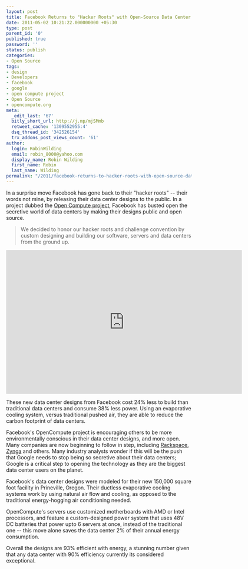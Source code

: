 ```yaml
---
layout: post
title: Facebook Returns to "Hacker Roots" with Open-Source Data Center Project
date: 2011-05-02 10:21:22.000000000 +05:30
type: post
parent_id: '0'
published: true
password: ''
status: publish
categories:
- Open Source
tags:
- design
- Developers
- facebook
- google
- open compute project
- Open Source
- opencompute.org
meta:
  _edit_last: '67'
  bitly_short_url: http://j.mp/mjSMmb
  retweet_cache: '1309552955:4'
  dsq_thread_id: '342526154'
  trx_addons_post_views_count: '61'
author:
  login: RobinWilding
  email: robin_8000@yahoo.com
  display_name: Robin Wilding
  first_name: Robin
  last_name: Wilding
permalink: "/2011/facebook-returns-to-hacker-roots-with-open-source-data-center-project/"
---
```

<p>In a surprise move Facebook has gone back to their "hacker roots" -- their words not mine, by releasing their data center designs to the public. In a project dubbed the <a href="http://opencompute.org/">Open Compute project</a>, Facebook has busted open the secretive world of data centers by making their designs public and open source.</p>
<blockquote><p>We decided to honor our hacker roots and challenge convention by custom designing and building our software, servers and data centers from the ground up.</p></blockquote>
<p><!--more--></p>
<p><iframe width="640" height="390" src="http://www.youtube.com/embed/bCZwgtC_TZA" frameborder="0" allowfullscreen></iframe></p>
<p>These new data center designs from Facebook cost 24% less to build than traditional data centers and consume 38% less power. Using an evaporative cooling system, versus traditional pushed air, they are able to reduce the carbon footprint of data centers.  </p>
<p>Facebook's OpenCompute project is encouraging others to be more environmentally conscious in their data center designs, and more open. Many companies are now beginning to follow in step, including <a href="http://www.rackspace.com/">Rackspace</a>, <a href="http://www.zynga.com/">Zynga</a> and others.  Many industry analysts wonder if this will be the push that Google needs to stop being so secretive about their data centers; Google is a critical step to opening the technology as they are the biggest data center users on the planet.</p>
<p>Facebook's data center designs were modeled for their new 150,000 square foot facility in Prineville, Oregon. Their ductless evaporative cooling systems work by using natural air flow and cooling, as opposed to the traditional energy-hogging air conditioning needed. </p>
<p>OpenCompute's servers use customized motherboards with AMD or Intel processors, and feature a custom-designed power system that uses 48V DC batteries that power upto 6 servers at once, instead of the traditional one -- this move alone saves the data center 2% of their annual energy consumption.</p>
<p>Overall the designs are 93% efficient  with energy, a stunning number given that any data center with 90% efficiency currently its considered exceptional.</p>
